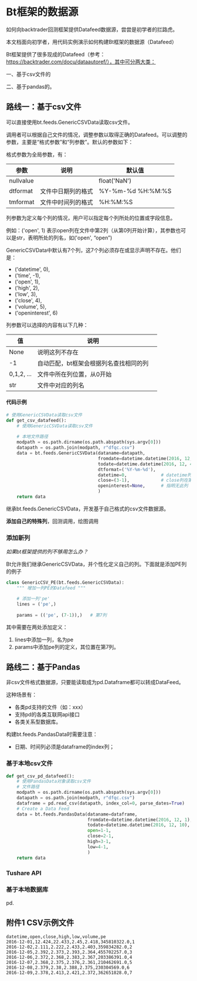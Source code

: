# Bt框架的数据源

如何向backtrader回测框架提供Datafeed数据源，尝尝是初学者的拦路虎。

本文档面向初学者，用代码实例演示如何构建Bt框架的数据源（Datafeed）

Bt框架提供了很多现成的Datafeed（参考：https://backtrader.com/docu/dataautoref/），其中可分两大类：

一、基于csv文件的

二、基于pandas的。

## 路线一：基于csv文件

可以直接使用bt.feeds.GenericCSVData读取csv文件。

调用者可以根据自己文件的情况，调整参数以取得正确的Datafeed。可以调整的参数，主要是“格式参数”和“列参数”。默认的参数如下：

格式参数为全局参数，有：

| 参数      | 说明               | 默认值            |
| --------- | ------------------ | ----------------- |
| nullvalue |                    | float('NaN')      |
| dtformat  | 文件中日期列的格式 | %Y-%m-%d %H:%M:%S |
| tmformat  | 文件中时间列的格式 | %H:%M:%S          |

列参数为定义每个列的情况，用户可以指定每个列所处的位置或字段信息。

例如：('open', 1) 表示open列在文件中第2列（从第0列开始计算），其参数也可以是str，表明所处的列名，如('open', “open”)

GenericCSVData中默认有7个列，这7个列必须存在或显示声明不存在。他们是：

- ('datetime', 0),
- ('time', -1),
- ('open', 1),
- ('high', 2),
- ('low', 3),
- ('close', 4),
- ('volume', 5),
- ('openinterest', 6)

列参数可以选择的内容有以下几种：

| 值         | 说明                                   |      |
| ---------- | -------------------------------------- | ---- |
| None       | 说明这列不存在                         |      |
| -1         | 自动匹配，bt框架会根据列名查找相同的列 |      |
| 0,1,2, ... | 文件中所在列位置，从0开始              |      |
| str        | 文件中对应的列名                       |      |

#### 代码示例

```python
# 使用GenericCSVData读取csv文件
def get_csv_datafeed():
    # 使用GenericCSVData读取csv文件
    
    # 本地文件路径
    modpath = os.path.dirname(os.path.abspath(sys.argv[0]))
    datapath = os.path.join(modpath, r"dfqc.csv")
    data = bt.feeds.GenericCSVData(dataname=datapath,
                                   fromdate=datetime.datetime(2016, 12, 1),
                                   todate=datetime.datetime(2016, 12, 4),
                                   dtformat=('%Y-%m-%d'),
                                   datetime=0,			   # datetime列在第1列
                                   close=(3-1),			   # close列在第3列
                                   openinterest=None,      # 指明无此列
                                   )
    return data
```



继承bt.feeds.GenericCSVData，开发基于自己格式的csv文件数据源。

**添加自己的特殊列**，回测调用，绘图调用

### 添加新列

*如果bt框架提供的列不够用怎么办？*

Bt允许我们继承GenericCSVData，并个性化定义自己的列。下面就是添加PE列的例子

```python
class GenericCSV_PE(bt.feeds.GenericCSVData):
    """ 增加一列PE的Datafeed """

    # 添加一列'pe'
    lines = ('pe',)
	
    params = (('pe', (7-1)),)   # 第7列
```

其中需要在两处添加定义：

1. lines中添加一列，名为pe
2. params中添加pe列的定义，其位置在第7列。

## 路线二：基于Pandas

非csv文件格式数据源，只要能读取成为pd.Dataframe都可以转成DataFeed。

这种场景有：

- 各类pd支持的文件（如：xxx）
- 支持pd的各类互联网api接口
- 各类关系型数据库。

构建bt.feeds.PandasData时需要注意：

- 日期、时间列必须是dataframe的index列；

### 基于本地csv文件



```python
def get_csv_pd_datafeed():
    # 使用PandasData对象读取csv文件
    # 文件路径
    modpath = os.path.dirname(os.path.abspath(sys.argv[0]))
    datapath = os.path.join(modpath, r"dfqc.csv")
    dataframe = pd.read_csv(datapath, index_col=0, parse_dates=True)
    # Create a Data Feed
    data = bt.feeds.PandasData(dataname=dataframe,
                               fromdate=datetime.datetime(2016, 12, 1),
                               todate=datetime.datetime(2016, 12, 10),
                               open=1-1,
                               close=2-1,
                               high=3-1,
                               low=4-1,
                               )
    return data
```







### 

### Tushare API

### 基于本地数据库

pd.



## 附件1 CSV示例文件

```csv
datetime,open,close,high,low,volume,pe
2016-12-01,12.424,22.433,2.45,2.418,345810322.0,1
2016-12-02,2.111,2.222,2.433,2.403,359834282.0,2
2016-12-05,2.392,2.373,2.393,2.364,455702257.0,3
2016-12-06,2.372,2.368,2.383,2.367,203386391.0,4
2016-12-07,2.368,2.375,2.376,2.361,210462691.0,5
2016-12-08,2.379,2.38,2.388,2.375,230304569.0,6
2016-12-09,2.378,2.413,2.421,2.372,362651828.0,7
```


















